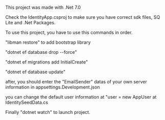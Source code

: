 This project was made with .Net 7.0

Check the IdentityApp.csproj to make sure you have correct sdk files, SQ Lite and .Net Packages. 

To use this project, you have to use this commands in order.

"libman restore" to add bootstrap library

"dotnet ef database drop --force"

"dotnet ef migrations add InitialCreate"

"dotnet ef database update"


after, you should enter the "EmailSender" datas of your own server information in appsettings.Development.json

you can change the default user information at "user = new AppUser at IdentitySeedData.cs

Finally "dotnet watch" to launch project.
